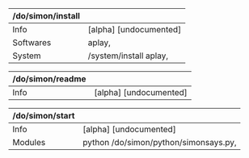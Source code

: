 | /do/simon/install   |                        |
|:--------------------|:-----------------------|
| Info                | [alpha] [undocumented] |
| Softwares           | aplay,                 |
| System              | /system/install aplay, |

| /do/simon/readme   |                        |
|:-------------------|:-----------------------|
| Info               | [alpha] [undocumented] |

| /do/simon/start   |                                       |
|:------------------|:--------------------------------------|
| Info              | [alpha] [undocumented]                |
| Modules           | python /do/simon/python/simonsays.py, |

